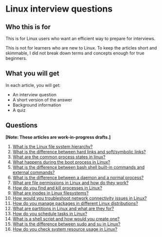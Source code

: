 # Linux interview questions

## Who this is for

This is for Linux users who want an efficient way to prepare for interviews.

This is not for learners who are new to Linux. To keep the articles short and skimmable, I did not break down terms and concepts enough for true beginners.

## What you will get

In each article, you will get:
- An interview question
- A short version of the answer
- Background information
- A quiz

## Questions

**[Note: These articles are work-in-progress drafts.]**

1. [What is the Linux file system hierarchy?](https://github.com/jablonskidev/linux-interview-questions/blob/main/questions/linux-file-system-hierarchy.md)
2. [What is the difference between hard links and soft/symbolic links?](https://github.com/jablonskidev/linux-interview-questions/blob/main/questions/linux-hard-links-soft-or-symbolic-links.md)
3. [What are the common process states in linux?](https://github.com/jablonskidev/linux-interview-questions/blob/main/questions/linux-process-states.md)
4. [What happens during the boot process in Linux?](https://github.com/jablonskidev/linux-interview-questions/blob/main/questions/linux-boot-process.md)
5. [What is the difference between bash shell built-in commands and external commands?](https://github.com/jablonskidev/linux-interview-questions/blob/main/questions/linux-built-in-vs-external-commands.md)
6. [What is the difference between a daemon and a normal process?](https://github.com/jablonskidev/linux-interview-questions/blob/main/questions/linux-daemon-vs-process.md)
7. [What are file permissions in Linux and how do they work?](https://github.com/jablonskidev/linux-interview-questions/blob/main/questions/linux-file-permissions.md)
8. [How do you find and kill processes in Linux?](https://github.com/jablonskidev/linux-interview-questions/blob/main/questions/linux-find-kill-processes.md)
9. [What are inodes in Linux filesystems?](https://github.com/jablonskidev/linux-interview-questions/blob/main/questions/linux-inodes.md)
10. [How would you troubleshoot network connectivity issues in Linux?](https://github.com/jablonskidev/linux-interview-questions/blob/main/questions/linux-network-connectivity.md)
11. [How do you manage packages in different Linux distributions?](https://github.com/jablonskidev/linux-interview-questions/blob/main/questions/linux-package-management.md)
12. [What are partitions in Linux and what are they for?](https://github.com/jablonskidev/linux-interview-questions/blob/main/questions/linux-partitions.md)
13. [How do you schedule tasks in Linux?](https://github.com/jablonskidev/linux-interview-questions/blob/main/questions/linux-schedule-tasks.md)
14. [What is a shell script and how would you create one?](https://github.com/jablonskidev/linux-interview-questions/blob/main/questions/linux-shell-script.md)
15. [What is the difference between sudo and su in Linux?](https://github.com/jablonskidev/linux-interview-questions/blob/main/questions/linux-sudo-vs-su.md)
16. [How do you check system resource usage in Linux?](https://github.com/jablonskidev/linux-interview-questions/blob/main/questions/linux-system-resource-usage.md)
